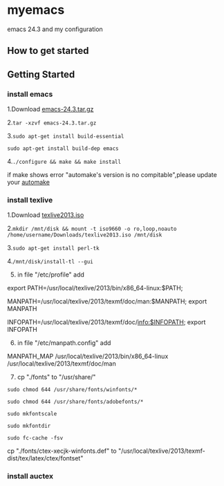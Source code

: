 myemacs
=======

emacs 24.3 and my configuration

How to get started
------------------

## Getting Started ##

### install emacs ###

1.Download [emacs-24.3.tar.gz](http://ftp.gnu.org/pub/gnu/emacs/emacs-24.3.tar.gz)

2.`tar -xzvf emacs-24.3.tar.gz`

3.`sudo apt-get install build-essential`

  `sudo apt-get install build-dep emacs`

4.`./configure && make && make install`

   if make shows error "automake's version is no compitable",please update your [automake](http://ftp.gnu.org/gnu/automake/)

### install texlive ###

1.Download [texlive2013.iso](http://mirrors.hustunique.com/CTAN/systems/texlive/Images/texlive2013.iso)

2.`mkdir /mnt/disk && mount -t iso9660 -o ro,loop,noauto /home/username/Downloads/texlive2013.iso /mnt/disk`

3.`sudo apt-get install perl-tk`

4.`/mnt/disk/install-tl --gui`

5. in file "/etc/profile" add

export PATH=/usr/local/texlive/2013/bin/x86_64-linux:$PATH;

MANPATH=/usr/local/texlive/2013/texmf/doc/man:$MANPATH; export MANPATH

INFOPATH=/usr/local/texlive/2013/texmf/doc/<info:$INFOPATH>; export INFOPATH

6. in file "/etc/manpath.config" add

 MANPATH\_MAP /usr/local/texlive/2013/bin/x86\_64-linux /usr/local/texlive/2013/texmf/doc/man

7. cp "./fonts" to "/usr/share/"

`sudo chmod 644 /usr/share/fonts/winfonts/*`

`sudo chmod 644 /usr/share/fonts/adobefonts/*`

`sudo mkfontscale`

`sudo mkfontdir`

`sudo fc-cache -fsv`

cp "./fonts/ctex-xecjk-winfonts.def" to "/usr/local/texlive/2013/texmf-dist/tex/latex/ctex/fontset"

### install auctex ###


